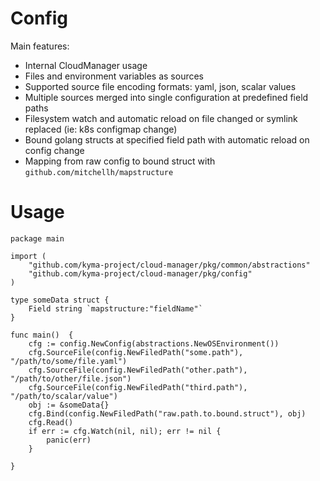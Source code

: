# Config

Main features:
* Internal CloudManager usage
* Files and environment variables as sources
* Supported source file encoding formats: yaml, json, scalar values
* Multiple sources merged into single configuration at predefined field paths
* Filesystem watch and automatic reload on file changed or symlink replaced (ie: k8s configmap change)
* Bound golang structs at specified field path with automatic reload on config change
* Mapping from raw config to bound struct with `github.com/mitchellh/mapstructure`


# Usage

```golang
package main

import (
	"github.com/kyma-project/cloud-manager/pkg/common/abstractions"
	"github.com/kyma-project/cloud-manager/pkg/config"
)

type someData struct {
	Field string `mapstructure:"fieldName"`
}

func main()  {
	cfg := config.NewConfig(abstractions.NewOSEnvironment())
	cfg.SourceFile(config.NewFiledPath("some.path"), "/path/to/some/file.yaml")
	cfg.SourceFile(config.NewFiledPath("other.path"), "/path/to/other/file.json")
	cfg.SourceFile(config.NewFiledPath("third.path"), "/path/to/scalar/value")
	obj := &someData{}
	cfg.Bind(config.NewFiledPath("raw.path.to.bound.struct"), obj)
    cfg.Read()
	if err := cfg.Watch(nil, nil); err != nil {
		panic(err)
    }

}

```